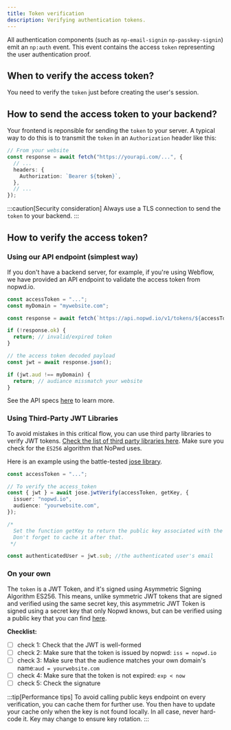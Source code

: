 ```yaml
---
title: Token verification
description: Verifying authentication tokens.
---
```


All authentication components (such as `np-email-signin` `np-passkey-signin`) emit an `np:auth` event. This event contains the access `token` representing the user authentication proof.

## When to verify the access token?

You need to verify the `token` just before creating the user's session.

## How to send the access token to your backend?

Your frontend is reponsible for sending the `token` to your server. A typical way to do this is to transmit the `token` in an `Authorization` header like this:

```ts
// From your website
const response = await fetch("https://yourapi.com/...", {
  // ...
  headers: {
    Authorization: `Bearer ${token}`,
  },
  // ...
});
```

:::caution[Security consideration]
Always use a TLS connection to send the `token` to your backend.
:::

## How to verify the access token?

### Using our API endpoint (simplest way)

If you don't have a backend server, for example, if you're using Webflow, we have provided an API endpoint to validate the access token from nopwd.io.

```ts
const accessToken = "...";
const myDomain = "mywebsite.com";

const response = await fetch(`https://api.nopwd.io/v1/tokens/${accessToken}`);

if (!response.ok) {
  return; // invalid/expired token
}

// the access token decoded payload
const jwt = await response.json();

if (jwt.aud !== myDomain) {
  return; // audiance missmatch your website
}
```

See the API specs [here](/reference/api/token) to learn more.

### Using Third-Party JWT Libraries

To avoid mistakes in this critical flow, you can use third party libraries to verify JWT tokens. [Check the list of third party libraries here](https://jwt.io/libraries). Make sure you check for the `ES256` algorithm that NoPwd uses.

Here is an example using the battle-tested [jose library](https://github.com/panva/jose/blob/main/docs/functions/jwt_verify.jwtVerify.md).

```ts
const accessToken = "...";

// To verify the access_token
const { jwt } = await jose.jwtVerify(accessToken, getKey, {
  issuer: "nopwd.io",
  audience: "yourwebsite.com",
});

/* 
  Set the function getKey to return the public key associated with the kid.
  Don't forget to cache it after that.
 */

const authenticatedUser = jwt.sub; //the authenticated user's email
```

### On your own

The `token` is a JWT Token, and it's signed using Asymmetric Signing Algorithm ES256. This means, unlike symmetric JWT tokens that are signed and verified using the same secret key, this asymmetric JWT Token is signed using a secret key that only Nopwd knows, but can be verified using a public key that you can find [here](/reference/api/jwks).

**Checklist:**

- [ ] check 1: Check that the JWT is well-formed
- [ ] check 2: Make sure that the token is issued by nopwd: `iss = nopwd.io`
- [ ] check 3: Make sure that the audience matches your own domain's name:`aud = yourwebsite.com`
- [ ] check 4: Make sure that the token is not expired: `exp < now`
- [ ] check 5: Check the signature

:::tip[Performance tips]
To avoid calling public keys endpoint on every verification, you can cache them for further use. You then have to update your cache only when the key is not found locally.
In all case, never hard-code it. Key may change to ensure key rotation.
:::
